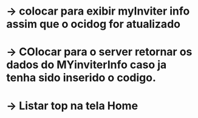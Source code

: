 # -> colocar para exibir myInviter info assim que o ocidog for atualizado

# -> COlocar para o server retornar os dados do MYinviterInfo caso ja tenha sido inserido o codigo.






# -> Listar top na tela Home

